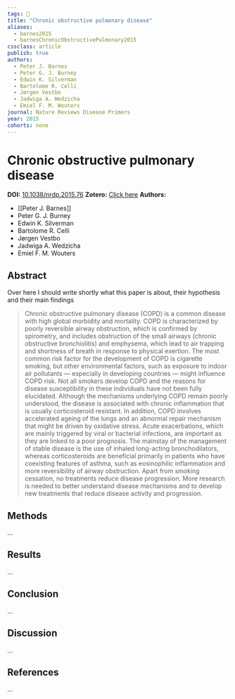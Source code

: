 ```yaml
---
tags: 🚀
title: "Chronic obstructive pulmonary disease"
aliases:
  - barnes2015
  - barnesChronicObstructivePulmonary2015
cssclass: article
publish: true
authors:
  - Peter J. Barnes
  - Peter G. J. Burney
  - Edwin K. Silverman
  - Bartolome R. Celli
  - Jørgen Vestbo
  - Jadwiga A. Wedzicha
  - Emiel F. M. Wouters
journal: Nature Reviews Disease Primers
year: 2015
cohorts: none
---
```

# Chronic obstructive pulmonary disease
**DOI:** [10.1038/nrdp.2015.76](https://www.doi.org/10.1038/nrdp.2015.76)
**Zotero:** [Click here](zotero://select/items/@barnesChronicObstructivePulmonary2015)
**Authors:**
  - [[Peter J. Barnes]]
  - Peter G. J. Burney
  - Edwin K. Silverman
  - Bartolome R. Celli
  - Jørgen Vestbo
  - Jadwiga A. Wedzicha
  - Emiel F. M. Wouters

## Abstract
Over here I should write shortly what this paper is about, their hypothesis and their main findings
> Chronic obstructive pulmonary disease (COPD) is a common disease with high global morbidity and mortality. COPD is characterized by poorly reversible airway obstruction, which is confirmed by spirometry, and includes obstruction of the small airways (chronic obstructive bronchiolitis) and emphysema, which lead to air trapping and shortness of breath in response to physical exertion. The most common risk factor for the development of COPD is cigarette smoking, but other environmental factors, such as exposure to indoor air pollutants — especially in developing countries — might influence COPD risk. Not all smokers develop COPD and the reasons for disease susceptibility in these individuals have not been fully elucidated. Although the mechanisms underlying COPD remain poorly understood, the disease is associated with chronic inflammation that is usually corticosteroid resistant. In addition, COPD involves accelerated ageing of the lungs and an abnormal repair mechanism that might be driven by oxidative stress. Acute exacerbations, which are mainly triggered by viral or bacterial infections, are important as they are linked to a poor prognosis. The mainstay of the management of stable disease is the use of inhaled long-acting bronchodilators, whereas corticosteroids are beneficial primarily in patients who have coexisting features of asthma, such as eosinophilic inflammation and more reversibility of airway obstruction. Apart from smoking cessation, no treatments reduce disease progression. More research is needed to better understand disease mechanisms and to develop new treatments that reduce disease activity and progression.

## Methods
...

## Results
...

## Conclusion
...

## Discussion
...

## References
...